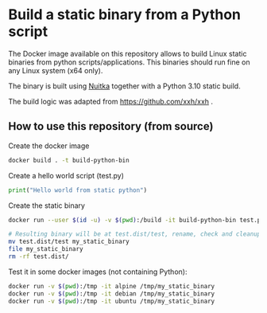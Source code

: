 # Build a static binary from a Python script

The Docker image available on this repository allows to build Linux static binaries from python scripts/applications. This binaries should run fine on any Linux system (x64 only).

The binary is built using [Nuitka] together with a Python 3.10 static build.

The build logic was adapted from  https://github.com/xxh/xxh .


[Nuitka]: https://nuitka.net/

## How to use this repository (from source)

Create the docker image
```sh
docker build . -t build-python-bin
```

Create a hello world script (test.py)
```python
print("Hello world from static python")
```

Create the static binary
```sh
docker run --user $(id -u) -v $(pwd):/build -it build-python-bin test.py

# Resulting binary will be at test.dist/test, rename, check and cleanup
mv test.dist/test my_static_binary
file my_static_binary
rm -rf test.dist/
```

Test it in some docker images (not containing Python):
```sh
docker run -v $(pwd):/tmp -it alpine /tmp/my_static_binary
docker run -v $(pwd):/tmp -it debian /tmp/my_static_binary
docker run -v $(pwd):/tmp -it ubuntu /tmp/my_static_binary
```


